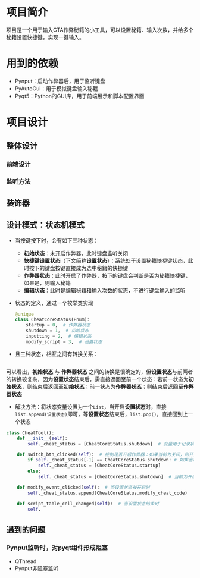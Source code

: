 # 项目简介
项目是一个用于输入GTA作弊秘籍的小工具，可以设置秘籍、输入次数，并给多个秘籍设置快捷键，实现一键输入。

# 用到的依赖
* Pynput：启动作弊器后，用于监听键盘
* PyAutoGui：用于模拟键盘输入秘籍
* Pyqt5：Python的GUI库，用于前端展示和脚本配置界面

# 项目设计
## 整体设计
### 前端设计
### 监听方法


## 装饰器

## 设计模式：状态机模式
* 当按键按下时，会有如下三种状态：
  * **初始状态**：未开启作弊器，此时键盘监听关闭
  * **快捷键设置状态**（下文简称**设置状态**）：系统处于设置秘籍快捷键状态，此时按下的键盘按键直接成为选中秘籍的快捷键
  * **作弊器状态**：此时开启了作弊器，按下的键盘会判断是否为秘籍快捷键，如果是，则输入秘籍
  * **编辑状态**：此时是编辑秘籍和输入次数的状态，不进行键盘输入的监听
* 状态的定义，通过一个枚举类实现
    ```python
    @unique
    class CheatCoreStatus(Enum):
        startup = 0,  # 作弊器状态
        shutdown = 1,  # 初始状态
        inputting = 2,  # 编辑状态
        modify_script = 3,  # 设置状态
    ```

* 且三种状态，相互之间有转换关系：

```mermaid

```
可以看出，**初始状态** 与 **作弊器状态** 之间的转换是很确定的，但**设置状态**与前两者的转换较复杂，因为**设置状态**结束后，需直接返回至前一个状态：若前一状态为**初始状态**，则结束后返回至**初始状态**；前一状态为**作弊器状态**；则结束后返回至**作弊器状态**
* 解决方法：将状态变量设置为一个`List`，当开启**设置状态**时，直接`list.append(设置状态)`即可，等**设置状态**结束后，`list.pop()`，直接回到上一个状态
```python
class CheatTool():
    def __init__(self):
        self._cheat_status = [CheatCoreStatus.shutdown]  # 变量用于记录状态，初始化时，设置为shutdown

    def switch_btn_clicked(self):  # 控制是否开启作弊器：如果当前为关闭，则开启；当前为开启，则关闭
        if self._cheat_status[-1] == CheatCoreStatus.shutdown: # 如果当前为关闭，则开启
            self._cheat_status = [CheatCoreStatus.startup]
        else:
            self._cheat_status = [CheatCoreStatus.shutdown]  # 当前为开启，则关闭

    def modify_event_clicked(self):  # 当设置状态被开启时
        self._cheat_status.append(CheatCoreStatus.modify_cheat_code)
    
    def script_table_cell_changed(self):  # 当设置状态结束时
        self.


```

## 遇到的问题
### Pynput监听时，对pyqt组件形成阻塞
* QThread
* Pynput非阻塞监听


